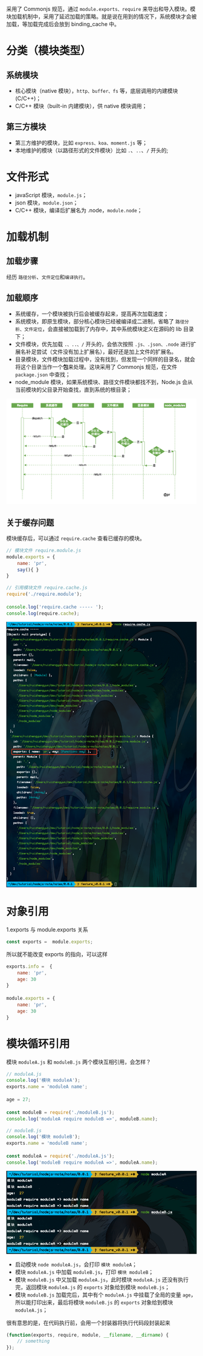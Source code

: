 采用了 Commonjs 规范，通过 `module.exports、require` 来导出和导入模块。模块加载机制中，采用了延迟加载的策略。就是说在用到的情况下，系统模块才会被加载，等加载完成后会放到 binding_cache 中。

# 分类（模块类型）
## 系统模块
- 核心模块（native 模块），`http、buffer、fs` 等，底层调用的内建模块 (C/C++)；
- C/C++ 模块（built-in 内建模块），供 native 模块调用；

## 第三方模块
- 第三方维护的模块，比如 `express、koa、moment.js` 等；
- 本地维护的模块（以路径形式的文件模块）比如 `.`、`..`、`/` 开头的;


# 文件形式
- javaScript 模块，`module.js`；
- json 模块，`module.json`；
- C/C++ 模块，编译后扩展名为 .node，`module.node`；

# 加载机制

## 加载步骤
经历 `路径分析`、`文件定位`和`编译执行`。

## 加载顺序
- 系统缓存，一个模块被执行后会被缓存起来，提高再次加载速度；
- 系统模块，即原生模块，部分核心模块已经被编译成二进制，省略了 `路径分析、文件定位`，会直接被加载到了内存中，其中系统模块定义在源码的 lib 目录下；
- 文件模块，优先加载 `.、..、/` 开头的，会依次按照 `.js、.json、.node` 进行扩展名补足尝试（文件没有加上扩展名），最好还是加上文件的扩展名。
- 目录模块，文件模块加载过程中，没有找到，但发现一个同样的目录名，就会将这个目录当作一个**包**来处理。这块采用了 Commonjs 规范，在文件 `package.json` 中查找；
- node_module 模块，如果系统模块、路径文件模块都找不到，Node.js 会从当前模块的父目录开始查找，直到系统的根目录；

![](./assets/require.png)

## 关于缓存问题
模块缓存后，可以通过 `require.cache` 查看已缓存的模块。

```javascript
// 模块文件 require.module.js
module.exports = {
    name: 'pr',
    say(){ }
}
```


```javascript
// 引用模块文件 require.cache.js
require('./require.module');

console.log('require.cache ----- ');
console.log(require.cache);
```

![](./assets/require.cache.png)

# 对象引用

1.exports 与 module.exports 关系
```javascript
const exports =  module.exports;
```
所以就不能改变 exports 的指向，可以这样

```javascript
exports.info =  {
    name: 'pr',
    age: 30
}

module.exports = {
    name: 'pr',
    age: 30
}
```


# 模块循环引用
模块 `moduleA.js` 和 `moduleB.js` 两个模块互相引用，会怎样？
```javascript
// moduleA.js
console.log('模块 moduleA');
exports.name = 'moduleA name';

age = 27;

const moduleB = require('./moduleB.js');
console.log('moduleA require moduleB =>', moduleB.name);
```

```javascript
// moduleB.js
console.log('模块 moduleB');
exports.name = 'moduleB name';

const moduleA = require('./moduleA.js');
console.log('moduleB require moduleA =>', moduleA.name);
```

![](./assets/module.require.png)

- 启动模块 `node moduleA.js`，会打印 `模块 moduleA`；
- 模块 `moduleA.js` 中加载 `moduleB.js`，打印 `模块 moduleB`；
- 模块 `moduleB.js` 中又加载 `moduleA.js`，此时模块 `moduleA.js` 还没有执行完，返回模块 `moduleA.js` 的 `exports` 对象给到模块 `moduleB.js`；
- 模块 `moduleB.js` 加载完后，其中有个 `moduleA.js` 中挂载了全局的变量 `age`，所以能打印出来，最后将模块 `moduleB.js` 的 `exports` 对象给到模块 `moduleA.js`；

很有意思的是，在代码执行前，会用一个封装器将执行代码段封装起来
```javascript
(function(exports, require, module, __filename, __dirname) {
    // something
});
```